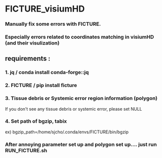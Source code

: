 # FICTURE_visiumHD
### Manually fix some errors with FICTURE. 
### Especially errors related to coordinates matching in visiumHD (and their visulization)

## requirements : 
### 1. jq / conda install conda-forge::jq
### 2. FICTURE / pip install ficture
### 3. Tissue debris or Systemic error region information (polygon) 
If you don't see any tissue debris or systemic error, please set NULL
### 4. Set path of bgzip, tabix
ex) bgzip_path=/home/sjcho/.conda/envs/FICTURE/bin/bgzip

### After annoying parameter set up and polygon set up.... just run RUN_FICTURE.sh
